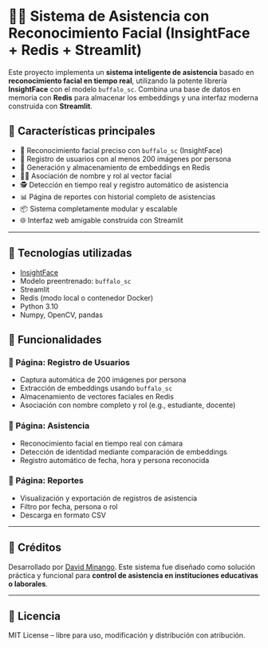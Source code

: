 # 🧑‍🏫 Sistema de Asistencia con Reconocimiento Facial (InsightFace + Redis + Streamlit)

Este proyecto implementa un **sistema inteligente de asistencia** basado en **reconocimiento facial en tiempo real**, utilizando la potente librería **InsightFace** con el modelo `buffalo_sc`. Combina una base de datos en memoria con **Redis** para almacenar los embeddings y una interfaz moderna construida con **Streamlit**.

## 🚀 Características principales

- 🧠 Reconocimiento facial preciso con `buffalo_sc` (InsightFace)
- 📸 Registro de usuarios con al menos 200 imágenes por persona
- 🧬 Generación y almacenamiento de embeddings en Redis
- 🧑‍🎓 Asociación de nombre y rol al vector facial
- 🕵️ Detección en tiempo real y registro automático de asistencia
- 📊 Página de reportes con historial completo de asistencias
- 📦 Sistema completamente modular y escalable
- 🌐 Interfaz web amigable construida con Streamlit

---

## 🧰 Tecnologías utilizadas

- [InsightFace](https://github.com/deepinsight/insightface)  
- Modelo preentrenado: `buffalo_sc`  
- Streamlit  
- Redis (modo local o contenedor Docker)  
- Python 3.10
- Numpy, OpenCV, pandas


## 📌 Funcionalidades

### 🔹 Página: Registro de Usuarios

* Captura automática de 200 imágenes por persona
* Extracción de embeddings usando `buffalo_sc`
* Almacenamiento de vectores faciales en Redis
* Asociación con nombre completo y rol (e.g., estudiante, docente)

### 🔹 Página: Asistencia

* Reconocimiento facial en tiempo real con cámara
* Detección de identidad mediante comparación de embeddings
* Registro automático de fecha, hora y persona reconocida

### 🔹 Página: Reportes

* Visualización y exportación de registros de asistencia
* Filtro por fecha, persona o rol
* Descarga en formato CSV

---

## 🤖 Créditos

Desarrollado por [David Minango](https://github.com/pdavicho).
Este sistema fue diseñado como solución práctica y funcional para **control de asistencia en instituciones educativas o laborales**.

---

## 📜 Licencia

MIT License – libre para uso, modificación y distribución con atribución.
